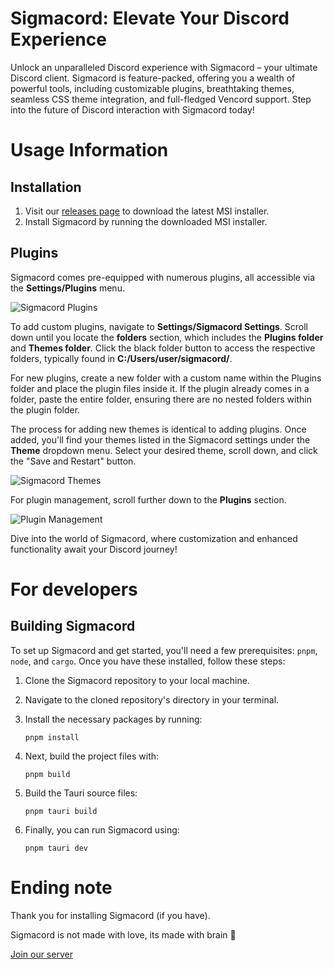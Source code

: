 # Sigmacord: Elevate Your Discord Experience

Unlock an unparalleled Discord experience with Sigmacord – your ultimate Discord client. Sigmacord is feature-packed, offering you a wealth of powerful tools, including customizable plugins, breathtaking themes, seamless CSS theme integration, and full-fledged Vencord support. Step into the future of Discord interaction with Sigmacord today!

# Usage Information

## Installation

1. Visit our [releases page](https://www.github.com/enginestein/Sigmacord/releases) to download the latest MSI installer.
2. Install Sigmacord by running the downloaded MSI installer.

## Plugins

Sigmacord comes pre-equipped with numerous plugins, all accessible via the **Settings/Plugins** menu.

![Sigmacord Plugins](https://github.com/enginestein/Sigmacord/assets/117010357/bf7d9f0e-7cc2-4ca5-9ebc-e9b016fd3b50)

To add custom plugins, navigate to **Settings/Sigmacord Settings**. Scroll down until you locate the **folders** section, which includes the **Plugins folder** and **Themes folder**. Click the black folder button to access the respective folders, typically found in **C:/Users/user/sigmacord/**.

For new plugins, create a new folder with a custom name within the Plugins folder and place the plugin files inside it. If the plugin already comes in a folder, paste the entire folder, ensuring there are no nested folders within the plugin folder.

The process for adding new themes is identical to adding plugins. Once added, you'll find your themes listed in the Sigmacord settings under the **Theme** dropdown menu. Select your desired theme, scroll down, and click the "Save and Restart" button.

![Sigmacord Themes](https://github.com/enginestein/Sigmacord/assets/117010357/ea2805e5-92ce-46c4-be0d-9c44473d0254)

For plugin management, scroll further down to the **Plugins** section.

![Plugin Management](https://github.com/enginestein/Sigmacord/assets/117010357/7ccf6067-160c-4230-aff9-232029eb6504)

Dive into the world of Sigmacord, where customization and enhanced functionality await your Discord journey!

# For developers

## Building Sigmacord

To set up Sigmacord and get started, you'll need a few prerequisites: `pnpm`, `node`, and `cargo`. Once you have these installed, follow these steps:

1. Clone the Sigmacord repository to your local machine.

2. Navigate to the cloned repository's directory in your terminal.

3. Install the necessary packages by running:

   ```shell
   pnpm install
   ```

4. Next, build the project files with:

   ```shell
   pnpm build
   ```

5. Build the Tauri source files:

   ```shell
   pnpm tauri build
   ```

6. Finally, you can run Sigmacord using:

   ```shell
   pnpm tauri dev
   ```   

# Ending note

Thank you for installing Sigmacord (if you have). 

Sigmacord is not made with love, its made with brain 🧠

[Join our server](https://discord.gg/GMeBhcvcq7)
